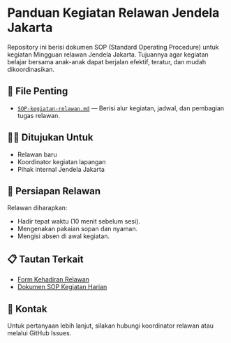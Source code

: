# Panduan Kegiatan Relawan Jendela Jakarta

Repository ini berisi dokumen SOP (Standard Operating Procedure) untuk kegiatan Mingguan relawan Jendela Jakarta. Tujuannya agar kegiatan belajar bersama anak-anak dapat berjalan efektif, teratur, dan mudah dikoordinasikan.

## 📁 File Penting

- [`SOP-kegiatan-relawan.md`](./SOP-kegiatan-relawan.md) — Berisi alur kegiatan, jadwal, dan pembagian tugas relawan.

## 🙋‍♀️ Ditujukan Untuk

- Relawan baru  
- Koordinator kegiatan lapangan  
- Pihak internal Jendela Jakarta  

## 👕 Persiapan Relawan

Relawan diharapkan:
- Hadir tepat waktu (10 menit sebelum sesi).
- Mengenakan pakaian sopan dan nyaman.
- Mengisi absen di awal kegiatan.

## 📋 Tautan Terkait

- [Form Kehadiran Relawan](https://bit.ly/AbsensiKelasRegulerJenjak)
- [Dokumen SOP Kegiatan Harian](./SOP-kegiatan-relawan.md)

## 📌 Kontak

Untuk pertanyaan lebih lanjut, silakan hubungi koordinator relawan atau melalui GitHub Issues.
